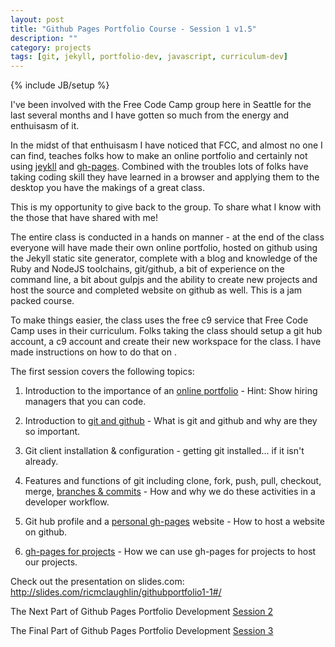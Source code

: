 ```yaml
---
layout: post
title: "Github Pages Portfolio Course - Session 1 v1.5"
description: ""
category: projects
tags: [git, jekyll, portfolio-dev, javascript, curriculum-dev]
---
```

{% include JB/setup %}

I've been involved with the Free Code Camp group here in Seattle for the last several months and I have gotten so much from the energy and enthuisasm of it.

In the midst of that enthuisasm I have noticed that FCC, and almost no one I can find, teaches folks how to make an online portfolio and certainly not using [jeykll](http://jekyllrb.com/) and [gh-pages](https://pages.github.com/). Combined with the troubles lots of folks have taking coding skill they have learned in a browser and applying them to the desktop you have the makings of a great class.

This is my opportunity to give back to the group. To share what I know with the those that have shared with me! 

The entire class is conducted in a hands on manner - at the end of the class everyone will have made their own online portfolio, hosted on github using the Jekyll static site generator, complete with a blog and knowledge of the Ruby and NodeJS toolchains, git/github, a bit of experience on the command line, a bit about gulpjs and the ability to create new projects and host the source and completed website on github as well. This is a jam packed course.

To make things easier, the class uses the free c9 service that Free Code Camp uses in their curriculum. Folks taking the class should setup a git hub account, a c9 account and create their new workspace for the class. I have made instructions on how to do that on . 

The first session covers the following topics:

1. Introduction to the importance of an <a href="http://slides.com/ricmclaughlin/githubportfolio1-1#/4">online portfolio</a> - Hint: Show hiring managers that you can code.

2. Introduction to <a href="http://slides.com/ricmclaughlin/githubportfolio1-1#/6">git and github</a> - What is git and github and why are they so important.

3. Git client installation &amp; configuration - getting git installed... if it isn't already.

4. Features and functions of git including clone, fork, push, pull, checkout, merge, <a href="http://slides.com/ricmclaughlin/githubportfolio1-1#/16">branches &amp; commits</a> - How and why we do these activities in a developer workflow.

5. Git hub profile and a <a href="http://slides.com/ricmclaughlin/githubportfolio1-1#/20">personal gh-pages</a> website - How to host a website on github.

6. <a href="http://slides.com/ricmclaughlin/githubportfolio1-1#/24">gh-pages for projects</a> - How we can use gh-pages for projects to host our projects.

<p>
  Check out the presentation on slides.com: <a href="http://slides.com/ricmclaughlin/githubportfolio1-1#/">http://slides.com/ricmclaughlin/githubportfolio1-1#/</a>
</p>

<p>
  The Next Part of Github Pages Portfolio Development <a href={{ BASE_PATH }}"/projects/github-pages-portfolio-session2">Session 2</a>
</p>
<p>
  The Final Part of Github Pages Portfolio Development <a href={{ BASE_PATH }}"/projects/github-pages-portfolio-session3">Session 3</a>
</p>
